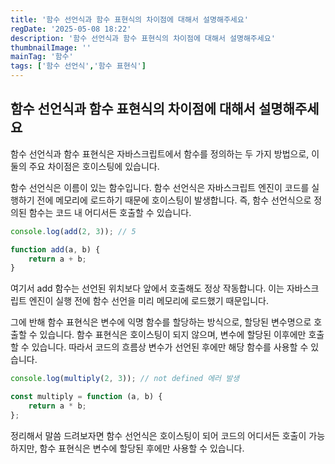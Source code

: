 ```yaml
---
title: '함수 선언식과 함수 표현식의 차이점에 대해서 설명해주세요'
regDate: '2025-05-08 18:22'
description: '함수 선언식과 함수 표현식의 차이점에 대해서 설명해주세요'
thumbnailImage: ''
mainTag: '함수'
tags: ['함수 선언식','함수 표현식']
---
```


## 함수 선언식과 함수 표현식의 차이점에 대해서 설명해주세요

함수 선언식과 함수 표현식은 자바스크립트에서 함수를 정의하는 두 가지 방법으로, 이 둘의 주요 차이점은 호이스팅에 있습니다.

함수 선언식은 이름이 있는 함수입니다. 함수 선언식은 자바스크립트 엔진이 코드를 실행하기 전에 메모리에 로드하기 때문에 호이스팅이 발생합니다. 즉, 함수 선언식으로 정의된 함수는 코드 내 어디서든 호출할 수 있습니다.

```js
console.log(add(2, 3)); // 5

function add(a, b) {
    return a + b;
}
```

여기서 add 함수는 선언된 위치보다 앞에서 호출해도 정상 작동합니다. 이는 자바스크립트 엔진이 실행 전에 함수 선언을 미리 메모리에 로드했기 때문입니다.

그에 반해 함수 표현식은 변수에 익명 함수를 할당하는 방식으로, 할당된 변수명으로 호출할 수 있습니다. 함수 표현식은 호이스팅이 되지 않으며, 변수에 할당된 이후에만 호출할 수 있습니다. 따라서 코드의 흐름상 변수가 선언된 후에만 해당 함수를 사용할 수 있습니다.

```js
console.log(multiply(2, 3)); // not defined 에러 발생

const multiply = function (a, b) {
    return a * b;
};
```

정리해서 말씀 드려보자면 함수 선언식은 호이스팅이 되어 코드의 어디서든 호출이 가능하지만, 함수 표현식은 변수에 할당된 후에만 사용할 수 있습니다.